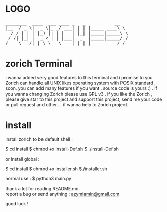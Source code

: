 # LOGO
<pre>
________  ____  ___ ____ _   _           __
|__  / _ \|  _ \|_ _/ ___| | | |_____ ____\ \
  / / | | | |_) || | |   | |_| |_____|_____\ \
 / /| |_| |  _ < | | |___|  _  |_____|_____/ /
/____\___/|_| \_\___\____|_| |_|          /_/
</pre>

# zorich Terminal

i wanna added very good features to this terminal and i promise to you  Zorich
can handle all UNIX likes operating system with POSIX standard  , soon.
you can add many features if you want . source code is yours :) .
if you wanna changing  Zorich please use GPL v3 .
if you like the  Zorich , please give   star to this project and support this project,
send me your code  or  pull request and other ...
if wanna help to Zorich project.

# install

install zorich to be default shell :

$ cd install
$ chmod +x install-Def.sh
$ ./install-Def.sh

or install global :

$ cd install
$ chmod +x installer.sh
$./installer.sh

normal use  :
$ python3  main.py


thank a lot for reading README.md.
<br>
report a bug or send anything : azymiamin@gmail.com

good luck !
